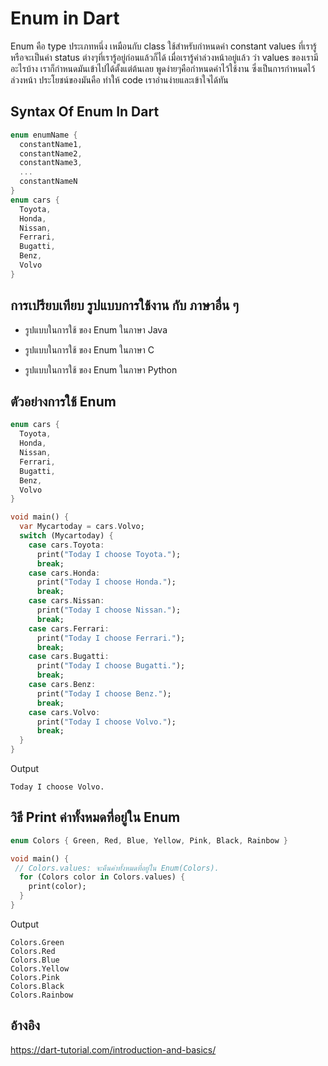# Enum in Dart

Enum  คือ type ประเภทหนึ่ง เหมือนกับ class ใช้สำหรับกำหนดค่า constant values ที่เรารู้หรือจะเป็นค่า status ต่างๆที่เรารู้อยู่ก่อนแล้วก็ได้  เมื่อเรารู้ค่าล่วงหน้าอยู่แล้ว ว่า values ของเรามีอะไรบ้าง เราก็กำหนดมันเข้าไปได้ตั้งแต่ต้นเลย  พูดง่ายๆคือกำหนดค่าไว้ใช้งาน ซึ่งเป็นการกำหนดไว้ล่วงหน้า ประโยชน์ของมันคือ ทำให้ code เราอ่านง่ายและเข้าใจได้ทัน


## Syntax Of Enum In Dart
```dart
enum enumName {
  constantName1,
  constantName2,
  constantName3,
  ...
  constantNameN
}
enum cars {  
  Toyota,
  Honda,
  Nissan,
  Ferrari,
  Bugatti,
  Benz,
  Volvo
}
```
## การเปรียบเทียบ รูปแบบการใช้งาน กับ ภาษาอื่น ๆ
 * รูปแบบในการใช้ ของ Enum ในภาษา Java 

 * รูปแบบในการใช้ ของ Enum ในภาษา C

 * รูปแบบในการใช้ ของ Enum ในภาษา Python


## ตัวอย่างการใช้ Enum
```dart
enum cars {
  Toyota,
  Honda,
  Nissan,
  Ferrari,
  Bugatti,
  Benz,
  Volvo
}

void main() {
  var Mycartoday = cars.Volvo;
  switch (Mycartoday) {
    case cars.Toyota:
      print("Today I choose Toyota.");
      break;
    case cars.Honda:
      print("Today I choose Honda.");
      break;
    case cars.Nissan:
      print("Today I choose Nissan.");
      break;
    case cars.Ferrari:
      print("Today I choose Ferrari.");
      break;
    case cars.Bugatti:
      print("Today I choose Bugatti.");
      break;
    case cars.Benz:
      print("Today I choose Benz.");
      break;
    case cars.Volvo:
      print("Today I choose Volvo.");
      break;
  }
}
```

Output  
```
Today I choose Volvo.
```

## วิธี Print ค่าทั้งหมดที่อยู่ใน Enum


```dart
enum Colors { Green, Red, Blue, Yellow, Pink, Black, Rainbow }

void main() {
 // Colors.values: จะคืนค่าทั้งหมดที่อยู่ใน Enum(Colors).
  for (Colors color in Colors.values) {
    print(color);
  }
}

```
Output  
```
Colors.Green
Colors.Red
Colors.Blue
Colors.Yellow
Colors.Pink
Colors.Black
Colors.Rainbow
```

## อ้างอิง
https://dart-tutorial.com/introduction-and-basics/
